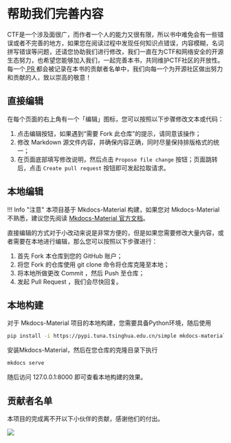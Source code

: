 # 帮助我们完善内容

CTF是一个涉及面很广，而作者一个人的能力又很有限，所以书中难免会有一些错误或者不完善的地方，如果您在阅读过程中发现任何知识点错误，内容模糊，名词拼写错误等问题，还请您协助我们进行修改，我们一直在为CTF和网络安全的开源生态努力，也希望您能够加入我们，一起完善本书，共同维护CTF社区的开放性。每一个[ PR ](https://github.com/ProbiusOfficial/Hello-CTF/graphs/contributors)都会被记录在本书的贡献者名单中，我们向每一个为开源社区做出努力和贡献的人，致以崇高的敬意！

## 直接编辑

在每个页面的右上角有一个「编辑」图标，您可以按照以下步骤修改文本或代码：

1. 点击编辑按钮，如果遇到“需要 Fork 此仓库”的提示，请同意该操作；
2. 修改 Markdown 源文件内容，并确保内容正确，同时尽量保持排版格式的统一；
3. 在页面底部填写修改说明，然后点击 `Propose file change` 按钮；页面跳转后，点击 `Create pull request` 按钮即可发起拉取请求。

## 本地编辑

!!! Info "注意" 本项目基于 Mkdocs-Material 构建，如果您对 Mkdocs-Material 不熟悉，建议您先阅读 [Mkdocs-Material 官方文档](https://squidfunk.github.io/mkdocs-material/)。

直接编辑的方式对于小改动来说是非常方便的，但是如果您需要修改大量内容，或者需要在本地进行编辑，那么您可以按照以下步骤进行：

1. 首先 Fork 本仓库到您的 GitHub 账户；
2. 将您 Fork 的仓库使用 git clone 命令将仓库克隆至本地；
3. 将本地所做更改 Commit ，然后 Push 至仓库；
4. 发起 Pull Request ，我们会尽快回复。

## 本地构建

对于 Mkdocs-Material 项目的本地构建，您需要具备Python环境，随后使用

```bash
pip install -i https://pypi.tuna.tsinghua.edu.cn/simple mkdocs-material
```

安装Mkdocs-Material，然后在您仓库的克隆目录下执行

```bash
mkdocs serve
```

随后访问 127.0.0.1:8000 即可查看本地构建的效果。

## 贡献者名单

本项目的完成离不开以下小伙伴的贡献，感谢他们的付出。

[![](https://contrib.rocks/image?repo=ProbiusOfficial/Hello-CTF)](https://github.com/ProbiusOfficial/Hello-CTF/graphs/contributors)
